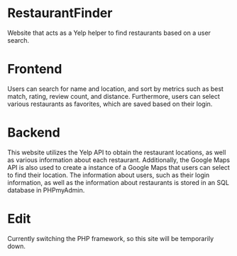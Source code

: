 # RestaurantFinder
Website that acts as a Yelp helper to find restaurants based on a user search.

# Frontend
Users can search for name and location, and sort by metrics such as best match, rating, review count, and distance.
Furthermore, users can select various restaurants as favorites, which are saved based on their login.

# Backend
This website utilizes the Yelp API to obtain the restaurant locations, as well as various information about each restaurant.
Additionally, the Google Maps API is also used to create a instance of a Google Maps that users can select to find their location.
The information about users, such as their login information, as well as the information about restaurants is stored in an SQL database in PHPmyAdmin.

# Edit
Currently switching the PHP framework, so this site will be temporarily down.
